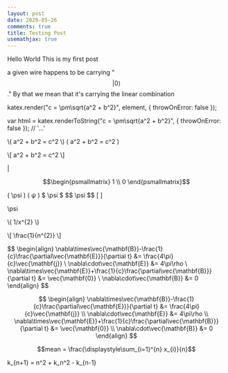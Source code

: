 ```yaml
---
layout: post
date: 2020-05-26
comments: true
title: Testing Post
usemathjax: true
---
```


Hello World
This is my first post

a given wire happens to be carrying "$$\lvert 0\rangle$$."
By that we mean that it's carrying the linear combination

katex.render("c = \\pm\\sqrt{a^2 + b^2}", element, {
    throwOnError: false
});

var html = katex.renderToString("c = \\pm\\sqrt{a^2 + b^2}", {
    throwOnError: false
});
// '<span class="katex">...</span>'

\\( a^2 + b^2 = c^2 \\)
\( a^2 + b^2 = c^2 \)

\\[ a^2 + b^2 = c^2 \\]

$\lvert$

$$\begin{psmallmatrix} 1 \\ 0 \end{psmallmatrix}$$

\( \psi \)
\( $\psi$ \)
\$ \psi \$
\$$ \psi \$$
\[  \]

\psi

\\( 1/x^{2} \\)

\\[ \frac{1}{n^{2}} \\]


\$$
\begin{align}
  \nabla\times\vec{\mathbf{B}}-\frac{1}{c}\frac{\partial\vec{\mathbf{E}}}{\partial t} &= \frac{4\pi}{c}\vec{\mathbf{j}} \\
  \nabla\cdot\vec{\mathbf{E}} &= 4\pi\rho \\
  \nabla\times\vec{\mathbf{E}}+\frac{1}{c}\frac{\partial\vec{\mathbf{B}}}{\partial t} &= \vec{\mathbf{0}} \\
  \nabla\cdot\vec{\mathbf{B}} &= 0
\end{align}
\$$

$$
\begin{align}
  \nabla\times\vec{\mathbf{B}}-\frac{1}{c}\frac{\partial\vec{\mathbf{E}}}{\partial t} &= \frac{4\pi}{c}\vec{\mathbf{j}} \\
  \nabla\cdot\vec{\mathbf{E}} &= 4\pi\rho \\
  \nabla\times\vec{\mathbf{E}}+\frac{1}{c}\frac{\partial\vec{\mathbf{B}}}{\partial t} &= \vec{\mathbf{0}} \\
  \nabla\cdot\vec{\mathbf{B}} &= 0
\end{align}
$$


$$mean = \frac{\displaystyle\sum_{i=1}^{n} x_{i}}{n}$$

k_{n+1} = n^2 + k_n^2 - k_{n-1}